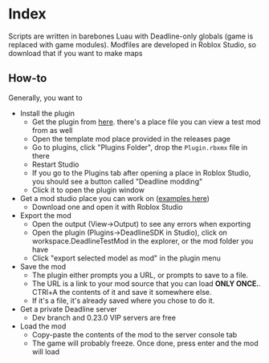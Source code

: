# Index

Scripts are written in barebones Luau with Deadline-only globals (game is replaced with game modules). Modfiles are developed in Roblox Studio, so download that if you want to make maps

## How-to

Generally, you want to

-   Install the plugin
    -   Get the plugin from [here](https://github.com/recoil-group/deadline-modfile-plugin/releases). there's a place file you can view a test mod from as well
    -   Open the template mod place provided in the releases page
    -   Go to plugins, click "Plugins Folder", drop the `Plugin.rbxmx` file in there
    -   Restart Studio
    -   If you go to the Plugins tab after opening a place in Roblox Studio, you should see a button called "Deadline modding"
    -   Click it to open the plugin window
-   Get a mod studio place you can work on ([examples here](https://github.com/recoil-group/deadline-modfile-packager/tree/master/examples/source))
    -   Download one and open it with Roblox Studio
-   Export the mod
    -   Open the output (View->Output) to see any errors when exporting
    -   Open the plugin (Plugins->DeadlineSDK in Studio), click on workspace.DeadlineTestMod in the explorer, or the mod folder you have
    -   Click "export selected model as mod" in the plugin menu
-   Save the mod
    -   The plugin either prompts you a URL, or prompts to save to a file.
    -   The URL is a link to your mod source that you can load **ONLY ONCE.**. CTRl+A the contents of it and save it somewhere else.
    -   If it's a file, it's already saved where you chose to do it.
-   Get a private Deadline server
    -   Dev branch and 0.23.0 VIP servers are free
-   Load the mod
    -   Copy-paste the contents of the mod to the server console tab
    -   The game will probably freeze. Once done, press enter and the mod will load
